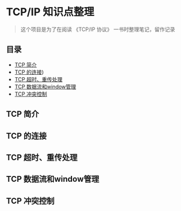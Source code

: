 # TCP/IP 知识点整理

> 这个项目是为了在阅读 《TCP/IP 协议》 一书时整理笔记，留作记录

## 目录

* [TCP 简介](#TCP-简介)
* [TCP 的连接](#TCP-的连接))
* [TCP 超时、重传处理](#TCP-超时、重传处理)
* [TCP 数据流和window管理](#TCP-数据流和window管理)
* [TCP 冲突控制](#TCP-冲突控制)



## TCP 简介

## TCP 的连接

## TCP 超时、重传处理

## TCP 数据流和window管理

## TCP 冲突控制
